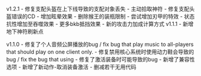 v1.2.1
    - 修复支配头盔在上下线导致的支配对象丢失
    - 主动拾取神符
    - 修复支配头盔错误的CD
    - 增加眩晕效果
    - 删除猴王的装瓶限制
    - 尝试增加刃甲的特效
    - 状态抗性增加至吞噬效果
    - 更多bkb抵挡效果
    - 新的攻击力加成计算方式
v1.1.1
    - 新增地下神符刷新点

v1.1.0
    - 修复了个人音频公屏播放的bug / fix bug that play music to all-players that should play on one client only.
    - 修复禁用核心系统时使用动力鞋会导致的bug / fix the bug that using
    - 修复了激活装备时可能导致的bug
    - 新增了兼容性选项
    - 新增了新动作-取消装备激活
    - 删减若干无用代码

